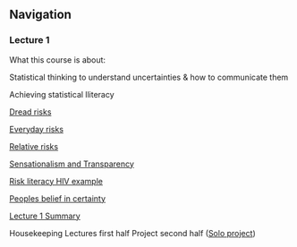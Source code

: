 
## Navigation

### Lecture 1

What this course is about:

Statistical thinking to understand uncertainties & how to communicate them

Achieving statistical lliteracy

[Dread risks](DreadRisks.md)

[Everyday risks](EverydayRisks.md)

[Relative risks](RelativeRisks.md)

[Sensationalism and Transparency](Sensationalism-Transparency.md)

[Risk literacy HIV example](HIV-example.md)

[Peoples belief in certainty](PeoplesBelief.md)

[Lecture 1 Summary](Lecture-1-Summary.md)

Housekeeping
Lectures first half
Project second half ([Solo project](SoloProject.md))
